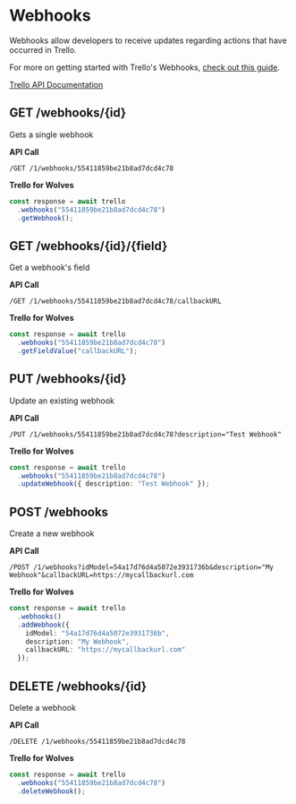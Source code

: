 # Webhooks

Webhooks allow developers to receive updates regarding actions that have 
occurred in Trello.

For more on getting started with Trello's Webhooks, [check out this guide](https://developers.trello.com/page/webhooks).

[Trello API Documentation](https://developers.trello.com/reference#webhooks)

## GET /webhooks/{id}

Gets a single webhook

**API Call**

```
/GET /1/webhooks/55411859be21b8ad7dcd4c78
```

**Trello for Wolves**

```typescript
const response = await trello
  .webhooks("55411859be21b8ad7dcd4c78")
  .getWebhook();
```

## GET /webhooks/{id}/{field}

Get a webhook's field

**API Call**

```
/GET /1/webhooks/55411859be21b8ad7dcd4c78/callbackURL
```

**Trello for Wolves**

```typescript
const response = await trello
  .webhooks("55411859be21b8ad7dcd4c78")
  .getFieldValue("callbackURL");
```

## PUT /webhooks/{id}

Update an existing webhook

**API Call**

```
/PUT /1/webhooks/55411859be21b8ad7dcd4c78?description="Test Webhook"
```

**Trello for Wolves**

```typescript
const response = await trello
  .webhooks("55411859be21b8ad7dcd4c78")
  .updateWebhook({ description: "Test Webhook" });
```

## POST /webhooks

Create a new webhook

**API Call**

```
/POST /1/webhooks?idModel=54a17d76d4a5072e3931736b&description="My Webhook"&callbackURL=https://mycallbackurl.com
```

**Trello for Wolves**

```typescript
const response = await trello
  .webhooks()
  .addWebhook({
    idModel: "54a17d76d4a5072e3931736b",
    description: "My Webhook",
    callbackURL: "https://mycallbackurl.com"
  });
```

## DELETE /webhooks/{id}

Delete a webhook

**API Call**

```
/DELETE /1/webhooks/55411859be21b8ad7dcd4c78
```

**Trello for Wolves**

```typescript
const response = await trello
  .webhooks("55411859be21b8ad7dcd4c78")
  .deleteWebhook();
```
